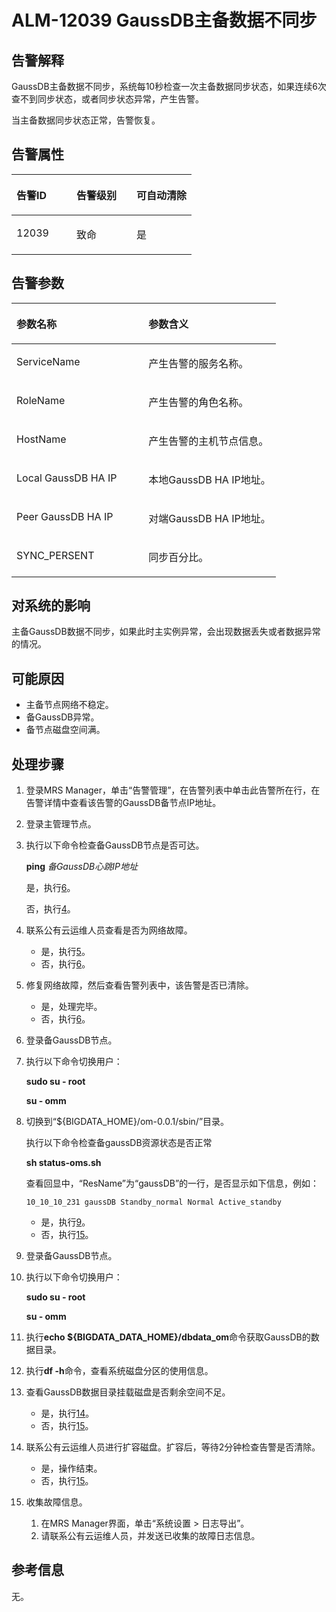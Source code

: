 # ALM-12039 GaussDB主备数据不同步<a name="ZH-CN_TOPIC_0093195041"></a>

## 告警解释<a name="zh-cn_topic_0035546889_section96088172812"></a>

GaussDB主备数据不同步，系统每10秒检查一次主备数据同步状态，如果连续6次查不到同步状态，或者同步状态异常，产生告警。

当主备数据同步状态正常，告警恢复。

## 告警属性<a name="zh-cn_topic_0035546889_section45216965172823"></a>

<a name="zh-cn_topic_0035546889_table52588499172753"></a>
<table><thead align="left"><tr id="zh-cn_topic_0035546889_row64390706172753"><th class="cellrowborder" valign="top" width="33.33333333333333%" id="mcps1.1.4.1.1"><p id="zh-cn_topic_0035546889_p48264674172753"><a name="zh-cn_topic_0035546889_p48264674172753"></a><a name="zh-cn_topic_0035546889_p48264674172753"></a><strong id="zh-cn_topic_0035546889_b31728887172753"><a name="zh-cn_topic_0035546889_b31728887172753"></a><a name="zh-cn_topic_0035546889_b31728887172753"></a>告警ID</strong></p>
</th>
<th class="cellrowborder" valign="top" width="33.33333333333333%" id="mcps1.1.4.1.2"><p id="zh-cn_topic_0035546889_p19903055172753"><a name="zh-cn_topic_0035546889_p19903055172753"></a><a name="zh-cn_topic_0035546889_p19903055172753"></a><strong id="zh-cn_topic_0035546889_b44909772172753"><a name="zh-cn_topic_0035546889_b44909772172753"></a><a name="zh-cn_topic_0035546889_b44909772172753"></a>告警级别</strong></p>
</th>
<th class="cellrowborder" valign="top" width="33.33333333333333%" id="mcps1.1.4.1.3"><p id="zh-cn_topic_0035546889_p13812950172753"><a name="zh-cn_topic_0035546889_p13812950172753"></a><a name="zh-cn_topic_0035546889_p13812950172753"></a><strong id="zh-cn_topic_0035546889_b57207693172753"><a name="zh-cn_topic_0035546889_b57207693172753"></a><a name="zh-cn_topic_0035546889_b57207693172753"></a>可自动清除</strong></p>
</th>
</tr>
</thead>
<tbody><tr id="zh-cn_topic_0035546889_row45107193172753"><td class="cellrowborder" valign="top" width="33.33333333333333%" headers="mcps1.1.4.1.1 "><p id="zh-cn_topic_0035546889_p29803996172753"><a name="zh-cn_topic_0035546889_p29803996172753"></a><a name="zh-cn_topic_0035546889_p29803996172753"></a>12039</p>
</td>
<td class="cellrowborder" valign="top" width="33.33333333333333%" headers="mcps1.1.4.1.2 "><p id="zh-cn_topic_0035546889_p65313447172753"><a name="zh-cn_topic_0035546889_p65313447172753"></a><a name="zh-cn_topic_0035546889_p65313447172753"></a>致命</p>
</td>
<td class="cellrowborder" valign="top" width="33.33333333333333%" headers="mcps1.1.4.1.3 "><p id="zh-cn_topic_0035546889_p55897859172753"><a name="zh-cn_topic_0035546889_p55897859172753"></a><a name="zh-cn_topic_0035546889_p55897859172753"></a>是</p>
</td>
</tr>
</tbody>
</table>

## 告警参数<a name="zh-cn_topic_0035546889_section7154496172832"></a>

<a name="zh-cn_topic_0035546889_table14459094172753"></a>
<table><thead align="left"><tr id="zh-cn_topic_0035546889_row36118200172753"><th class="cellrowborder" valign="top" width="50%" id="mcps1.1.3.1.1"><p id="zh-cn_topic_0035546889_p39893054172753"><a name="zh-cn_topic_0035546889_p39893054172753"></a><a name="zh-cn_topic_0035546889_p39893054172753"></a><strong id="zh-cn_topic_0035546889_b23493170172753"><a name="zh-cn_topic_0035546889_b23493170172753"></a><a name="zh-cn_topic_0035546889_b23493170172753"></a>参数名称</strong></p>
</th>
<th class="cellrowborder" valign="top" width="50%" id="mcps1.1.3.1.2"><p id="zh-cn_topic_0035546889_p23898608172753"><a name="zh-cn_topic_0035546889_p23898608172753"></a><a name="zh-cn_topic_0035546889_p23898608172753"></a><strong id="zh-cn_topic_0035546889_b13760884172753"><a name="zh-cn_topic_0035546889_b13760884172753"></a><a name="zh-cn_topic_0035546889_b13760884172753"></a>参数含义</strong></p>
</th>
</tr>
</thead>
<tbody><tr id="zh-cn_topic_0035546889_row56739099172753"><td class="cellrowborder" valign="top" width="50%" headers="mcps1.1.3.1.1 "><p id="zh-cn_topic_0035546889_p32464282172753"><a name="zh-cn_topic_0035546889_p32464282172753"></a><a name="zh-cn_topic_0035546889_p32464282172753"></a>ServiceName</p>
</td>
<td class="cellrowborder" valign="top" width="50%" headers="mcps1.1.3.1.2 "><p id="zh-cn_topic_0035546889_p12361174172753"><a name="zh-cn_topic_0035546889_p12361174172753"></a><a name="zh-cn_topic_0035546889_p12361174172753"></a>产生告警的服务名称。</p>
</td>
</tr>
<tr id="zh-cn_topic_0035546889_row44141702172753"><td class="cellrowborder" valign="top" width="50%" headers="mcps1.1.3.1.1 "><p id="zh-cn_topic_0035546889_p18708071172753"><a name="zh-cn_topic_0035546889_p18708071172753"></a><a name="zh-cn_topic_0035546889_p18708071172753"></a>RoleName</p>
</td>
<td class="cellrowborder" valign="top" width="50%" headers="mcps1.1.3.1.2 "><p id="zh-cn_topic_0035546889_p38958777172753"><a name="zh-cn_topic_0035546889_p38958777172753"></a><a name="zh-cn_topic_0035546889_p38958777172753"></a>产生告警的角色名称。</p>
</td>
</tr>
<tr id="zh-cn_topic_0035546889_row15084675172753"><td class="cellrowborder" valign="top" width="50%" headers="mcps1.1.3.1.1 "><p id="zh-cn_topic_0035546889_p13899201172753"><a name="zh-cn_topic_0035546889_p13899201172753"></a><a name="zh-cn_topic_0035546889_p13899201172753"></a>HostName</p>
</td>
<td class="cellrowborder" valign="top" width="50%" headers="mcps1.1.3.1.2 "><p id="zh-cn_topic_0035546889_p52093507172753"><a name="zh-cn_topic_0035546889_p52093507172753"></a><a name="zh-cn_topic_0035546889_p52093507172753"></a>产生告警的主机节点信息。</p>
</td>
</tr>
<tr id="zh-cn_topic_0035546889_row66188386172753"><td class="cellrowborder" valign="top" width="50%" headers="mcps1.1.3.1.1 "><p id="zh-cn_topic_0035546889_p59659013172753"><a name="zh-cn_topic_0035546889_p59659013172753"></a><a name="zh-cn_topic_0035546889_p59659013172753"></a>Local GaussDB HA IP</p>
</td>
<td class="cellrowborder" valign="top" width="50%" headers="mcps1.1.3.1.2 "><p id="zh-cn_topic_0035546889_p541922172753"><a name="zh-cn_topic_0035546889_p541922172753"></a><a name="zh-cn_topic_0035546889_p541922172753"></a>本地GaussDB HA IP地址。</p>
</td>
</tr>
<tr id="zh-cn_topic_0035546889_row4877301172753"><td class="cellrowborder" valign="top" width="50%" headers="mcps1.1.3.1.1 "><p id="zh-cn_topic_0035546889_p59517081172753"><a name="zh-cn_topic_0035546889_p59517081172753"></a><a name="zh-cn_topic_0035546889_p59517081172753"></a>Peer GaussDB HA IP</p>
</td>
<td class="cellrowborder" valign="top" width="50%" headers="mcps1.1.3.1.2 "><p id="zh-cn_topic_0035546889_p56154250172753"><a name="zh-cn_topic_0035546889_p56154250172753"></a><a name="zh-cn_topic_0035546889_p56154250172753"></a>对端GaussDB HA IP地址。</p>
</td>
</tr>
<tr id="zh-cn_topic_0035546889_row35626202172753"><td class="cellrowborder" valign="top" width="50%" headers="mcps1.1.3.1.1 "><p id="zh-cn_topic_0035546889_p41256172753"><a name="zh-cn_topic_0035546889_p41256172753"></a><a name="zh-cn_topic_0035546889_p41256172753"></a>SYNC_PERSENT</p>
</td>
<td class="cellrowborder" valign="top" width="50%" headers="mcps1.1.3.1.2 "><p id="zh-cn_topic_0035546889_p3341815172753"><a name="zh-cn_topic_0035546889_p3341815172753"></a><a name="zh-cn_topic_0035546889_p3341815172753"></a>同步百分比。</p>
</td>
</tr>
</tbody>
</table>

## 对系统的影响<a name="zh-cn_topic_0035546889_section34300035172843"></a>

主备GaussDB数据不同步，如果此时主实例异常，会出现数据丢失或者数据异常的情况。

## 可能原因<a name="zh-cn_topic_0035546889_section64509769172847"></a>

-   主备节点网络不稳定。
-   备GaussDB异常。
-   备节点磁盘空间满。

## 处理步骤<a name="zh-cn_topic_0035546889_section33200607172858"></a>

1.  登录MRS Manager，单击“告警管理”，在告警列表中单击此告警所在行，在告警详情中查看该告警的GaussDB备节点IP地址。
2.  登录主管理节点。
3.  执行以下命令检查备GaussDB节点是否可达。

    **ping** _备GaussDB心跳IP地址_

    是，执行[6](#zh-cn_topic_0035546889_li39909275144355)。

    否，执行[4](#zh-cn_topic_0035546889_li1095691144355)。

4.  <a name="zh-cn_topic_0035546889_li1095691144355"></a>联系公有云运维人员查看是否为网络故障。
    -   是，执行[5](#zh-cn_topic_0035546889_li8186264144355)。
    -   否，执行[6](#zh-cn_topic_0035546889_li39909275144355)。

5.  <a name="zh-cn_topic_0035546889_li8186264144355"></a>修复网络故障，然后查看告警列表中，该告警是否已清除。
    -   是，处理完毕。
    -   否，执行[6](#zh-cn_topic_0035546889_li39909275144355)。

6.  <a name="zh-cn_topic_0035546889_li39909275144355"></a>登录备GaussDB节点。
7.  执行以下命令切换用户：

    **sudo su - root**

    **su - omm**

8.  切换到“$\{BIGDATA\_HOME\}/om-0.0.1/sbin/”目录。

    执行以下命令检查备gaussDB资源状态是否正常

    **sh status-oms.sh**

    查看回显中，“ResName”为“gaussDB”的一行，是否显示如下信息，例如：

    ```
    10_10_10_231 gaussDB Standby_normal Normal Active_standby
    ```

    -   是，执行[9](#zh-cn_topic_0035546889_li58535127144355)。
    -   否，执行[15](#zh-cn_topic_0035546889_li34763607144355)。


1.  <a name="zh-cn_topic_0035546889_li58535127144355"></a>登录备GaussDB节点。
2.  执行以下命令切换用户：

    **sudo su - root**

    **su - omm**

3.  执行**echo $\{BIGDATA\_DATA\_HOME\}/dbdata\_om**命令获取GaussDB的数据目录。
4.  执行**df -h**命令，查看系统磁盘分区的使用信息。
5.  查看GaussDB数据目录挂载磁盘是否剩余空间不足。
    -   是，执行[14](#zh-cn_topic_0035546889_li31581498144355)。
    -   否，执行[15](#zh-cn_topic_0035546889_li34763607144355)。

6.  <a name="zh-cn_topic_0035546889_li31581498144355"></a>联系公有云运维人员进行扩容磁盘。扩容后，等待2分钟检查告警是否清除。
    -   是，操作结束。
    -   否，执行[15](#zh-cn_topic_0035546889_li34763607144355)。

7.  <a name="zh-cn_topic_0035546889_li34763607144355"></a>收集故障信息。
    1.  在MRS Manager界面，单击“系统设置 \> 日志导出”。
    2.  请联系公有云运维人员，并发送已收集的故障日志信息。


## 参考信息<a name="zh-cn_topic_0035546889_section5597720165321"></a>

无。

